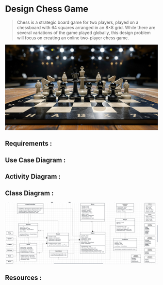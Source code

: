 # Design Chess Game

> Chess is a strategic board game for two players, played on a chessboard with 64 squares arranged in an 8×8 grid. While there are several variations of the game played globally, this design problem will focus on creating an online two-player chess game.

![Chess Game](Images/Chess.jpg)


## Requirements :



## Use Case Diagram :


## Activity Diagram :


## Class Diagram :

![Chess Game Class Diagram](Images/ChessGameClassDiagram.png)

## Resources :


